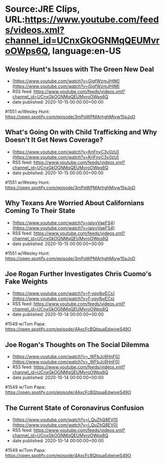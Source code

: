 # Source:JRE Clips, URL:https://www.youtube.com/feeds/videos.xml?channel_id=UCnxGkOGNMqQEUMvroOWps6Q, language:en-US

## Wesley Hunt's Issues with The Green New Deal
 - [https://www.youtube.com/watch?v=GigfWzmJHtM](https://www.youtube.com/watch?v=GigfWzmJHtM)
 - RSS feed: https://www.youtube.com/feeds/videos.xml?channel_id=UCnxGkOGNMqQEUMvroOWps6Q
 - date published: 2020-10-15 00:00:00+00:00

#1551 w/Wesley Hunt:
https://open.spotify.com/episode/3mPoWPMArhghMjyw15pJoD

## What's Going On with Child Trafficking and Why Doesn't It Get News Coverage?
 - [https://www.youtube.com/watch?v=KnFnyC3v0zU](https://www.youtube.com/watch?v=KnFnyC3v0zU)
 - RSS feed: https://www.youtube.com/feeds/videos.xml?channel_id=UCnxGkOGNMqQEUMvroOWps6Q
 - date published: 2020-10-15 00:00:00+00:00

#1551 w/Wesley Hunt:
https://open.spotify.com/episode/3mPoWPMArhghMjyw15pJoD

## Why Texans Are Worried About Californians Coming To Their State
 - [https://www.youtube.com/watch?v=iajyvVaeFS4](https://www.youtube.com/watch?v=iajyvVaeFS4)
 - RSS feed: https://www.youtube.com/feeds/videos.xml?channel_id=UCnxGkOGNMqQEUMvroOWps6Q
 - date published: 2020-10-15 00:00:00+00:00

#1551 w/Wesley Hunt:
https://open.spotify.com/episode/3mPoWPMArhghMjyw15pJoD

## Joe Rogan Further Investigates Chris Cuomo's Fake Weights
 - [https://www.youtube.com/watch?v=f-vqylbvECs](https://www.youtube.com/watch?v=f-vqylbvECs)
 - RSS feed: https://www.youtube.com/feeds/videos.xml?channel_id=UCnxGkOGNMqQEUMvroOWps6Q
 - date published: 2020-10-14 00:00:00+00:00

#1549 w/Tom Papa:
https://open.spotify.com/episode/4AxcFcBQtquaEdwiveS49O

## Joe Rogan's Thoughts on The Social Dilemma
 - [https://www.youtube.com/watch?v=_WFbJc6HnF0](https://www.youtube.com/watch?v=_WFbJc6HnF0)
 - RSS feed: https://www.youtube.com/feeds/videos.xml?channel_id=UCnxGkOGNMqQEUMvroOWps6Q
 - date published: 2020-10-14 00:00:00+00:00

#1549 w/Tom Papa:
https://open.spotify.com/episode/4AxcFcBQtquaEdwiveS49O

## The Current State of Coronavirus Confusion
 - [https://www.youtube.com/watch?v=l_QuZhQ8EV0](https://www.youtube.com/watch?v=l_QuZhQ8EV0)
 - RSS feed: https://www.youtube.com/feeds/videos.xml?channel_id=UCnxGkOGNMqQEUMvroOWps6Q
 - date published: 2020-10-14 00:00:00+00:00

#1549 w/Tom Papa:
https://open.spotify.com/episode/4AxcFcBQtquaEdwiveS49O

